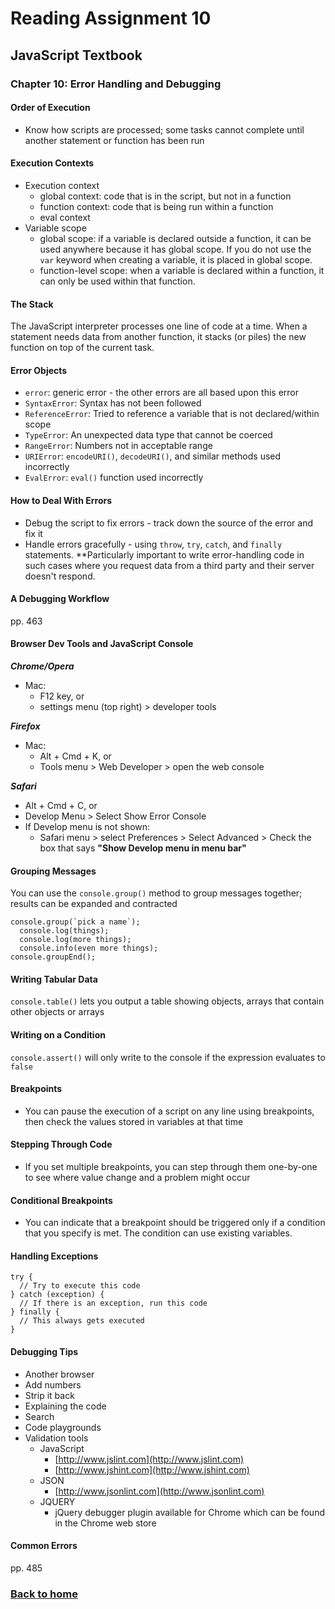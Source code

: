 # Reading Assignment 10

## JavaScript Textbook

### Chapter 10: Error Handling and Debugging

#### Order of Execution

- Know how scripts are processed; some tasks cannot complete until another statement or function has been run

#### Execution Contexts

- Execution context
  - global context: code that is in the script, but not in a function
  - function context: code that is being run within a function
  - eval context
- Variable scope
  - global scope: if a variable is declared outside a function, it can be used anywhere because it has global scope. If you do not use the `var` keyword when creating a variable, it is placed in global scope.
  - function-level scope: when a variable is declared within a function, it can only be used within that function.

#### The Stack

The JavaScript interpreter processes one line of code at a time. When a statement needs data from another function, it stacks (or piles) the new function on top of the current task.

#### Error Objects

- `error`: generic error - the other errors are all based upon this error
- `SyntaxError`: Syntax has not been followed
- `ReferenceError`: Tried to reference a variable that is not declared/within scope
- `TypeError`: An unexpected data type that cannot be coerced
- `RangeError`: Numbers not in acceptable range
- `URIError`: `encodeURI()`, `decodeURI()`, and similar methods used incorrectly
- `EvalError`: `eval()` function used incorrectly

#### How to Deal With Errors

- Debug the script to fix errors - track down the source of the error and fix it
- Handle errors gracefully - using `throw`, `try`, `catch`, and `finally` statements. **Particularly important to write error-handling code  in such cases where you request data from a third party and their server doesn't respond.

#### A Debugging Workflow
pp. 463

#### Browser Dev Tools and JavaScript Console

**_Chrome/Opera_**
- Mac:
  - F12 key, or
  - settings menu (top right) > developer tools

**_Firefox_**
- Mac:
  - Alt + Cmd + K, or
  - Tools menu > Web Developer > open the web console

**_Safari_**
- Alt + Cmd + C, or
- Develop Menu > Select Show Error Console
- If Develop menu is not shown:
  - Safari menu > select Preferences > Select Advanced > Check the box that says **"Show Develop menu in menu bar"**

#### Grouping Messages

You can use the `console.group()` method to group messages together; results can be expanded and contracted

```
console.group(`pick a name`);
  console.log(things);
  console.log(more things);
  console.info(even more things);
console.groupEnd();
```

#### Writing Tabular Data

`console.table()` lets you output a table showing objects, arrays that contain other objects or arrays

#### Writing on a Condition

`console.assert()` will only write to the console if the expression evaluates to `false`

#### Breakpoints

- You can pause the execution of a script on any line using breakpoints, then check the values stored in variables at that time

#### Stepping Through Code

- If you set multiple breakpoints, you can step through them one-by-one to see where value change and a problem might occur

#### Conditional Breakpoints

- You can indicate that a breakpoint should be triggered only if a condition that you specify is met. The condition can use existing variables.

#### Handling Exceptions

```
try {
  // Try to execute this code
} catch (exception) {
  // If there is an exception, run this code
} finally {
  // This always gets executed
}
```

#### Debugging Tips

- Another browser
- Add numbers
- Strip it back
- Explaining the code
- Search
- Code playgrounds
- Validation tools
  - JavaScript
    - [http://www.jslint.com](http://www.jslint.com)
    - [http://www.jshint.com](http://www.jshint.com)
  - JSON
    - [http://www.jsonlint.com](http://www.jsonlint.com)
  - JQUERY
    - jQuery debugger plugin available for Chrome which can be found in the Chrome web store

#### Common Errors

pp. 485

### [Back to home](https://dcalhoun286.github.io/reading-notes/)

